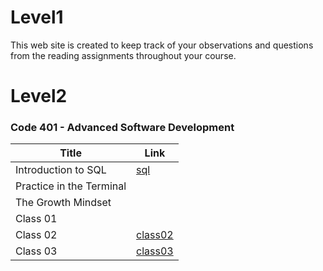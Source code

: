 # Level1
 This web site is created to keep track of your observations and questions from the reading assignments throughout your course.
 
# Level2


 ### Code 401 - Advanced Software Development


| Title        |Link    |
|--------------|-----------|
|Introduction to SQL       | [sql](./sql.md)| 
|Practice in the Terminal  |   |
|The Growth Mindset||
|Class 01||
|Class 02|[class02](./class2.md)|
|Class 03|[class03](./class3.md)|